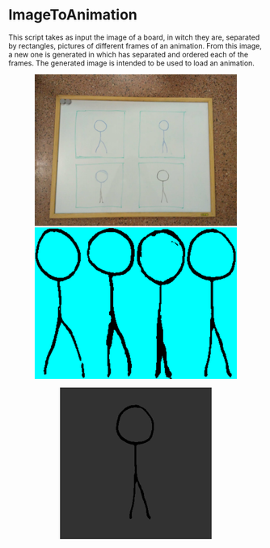 # ImageToAnimation

This script takes as input the image of a board, in witch they are, separated by rectangles, pictures of different
frames of an animation. From this image, a new one is generated in which has separated and ordered each of the frames.
The generated image is intended to be used to load an animation.

<p align="center">
  <img width="400" height="300" src="images/pizarra.png">
  <img width="400" height="300" src="anims/test.png">
</p>

<p align="center">
  <img width="300" height="300" src="anims/anim.gif">
</p>
